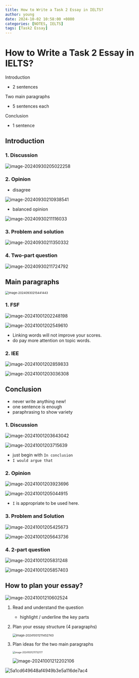 ```yaml
---
title: How to Write a Task 2 Essay in IELTS?
author: young
date: 2024-10-02 10:58:00 +0800
categories: [NOTES, IELTS]
tags: [Task2 Essay]
---
```


# How to Write a Task 2 Essay in IELTS?

Introduction 

- 2 sentences

Two main paragraphs

- 5 sentences each

Conclusion 

- 1 sentence

## Introduction 

### 1. Discussion

![image-20240930205022258](https://youngfriday-1328789051.cos.ap-beijing.myqcloud.com/Typora/image-20240930205022258.png)

### 2. Opinion

- disagree

![image-20240930210938541](https://youngfriday-1328789051.cos.ap-beijing.myqcloud.com/Typora/image-20240930210938541.png)

- balanced opinion

![image-20240930211116033](https://youngfriday-1328789051.cos.ap-beijing.myqcloud.com/Typora/image-20240930211116033.png)

### 3. Problem and solution

![image-20240930211350332](https://youngfriday-1328789051.cos.ap-beijing.myqcloud.com/Typora/image-20240930211350332.png)

### 4. Two-part question

![image-20240930211724792](https://youngfriday-1328789051.cos.ap-beijing.myqcloud.com/Typora/image-20240930211724792.png)

## Main paragraphs

<img src="https://youngfriday-1328789051.cos.ap-beijing.myqcloud.com/Typora/image-20240930215441443.png" alt="image-20240930215441443" style="zoom: 67%;" />

### 1. FSF

![image-20241001202248198](https://youngfriday-1328789051.cos.ap-beijing.myqcloud.com/Typora/image-20241001202248198.png)

![image-20241001202549610](https://youngfriday-1328789051.cos.ap-beijing.myqcloud.com/Typora/image-20241001202549610.png)

- Linking words will not improve your scores.
- do pay more attention on topic words.

### 2. IEE

![image-20241001202859833](https://youngfriday-1328789051.cos.ap-beijing.myqcloud.com/Typora/image-20241001202859833.png)

![image-20241001203036308](https://youngfriday-1328789051.cos.ap-beijing.myqcloud.com/Typora/image-20241001203036308.png)

## Conclusion

- never write anything new!
- one sentence is enough
- paraphrasing to show variety

### 1. Discussion

![image-20241001203643042](https://youngfriday-1328789051.cos.ap-beijing.myqcloud.com/Typora/image-20241001203643042.png)

![image-20241001203715639](https://youngfriday-1328789051.cos.ap-beijing.myqcloud.com/Typora/image-20241001203715639.png)

- just begin with `In conclusion`
- `I would argue that`

### 2. Opinion

![image-20241001203923696](https://youngfriday-1328789051.cos.ap-beijing.myqcloud.com/Typora/image-20241001203923696.png)

 ![image-20241001205044915](https://youngfriday-1328789051.cos.ap-beijing.myqcloud.com/Typora/image-20241001205044915.png)

- `I` is appropriate to be used here.

### 3. Problem and Solution 

![image-20241001205425673](https://youngfriday-1328789051.cos.ap-beijing.myqcloud.com/Typora/image-20241001205425673.png)

![image-20241001205643736](https://youngfriday-1328789051.cos.ap-beijing.myqcloud.com/Typora/image-20241001205643736.png)

### 4. 2-part question

![image-20241001205831248](https://youngfriday-1328789051.cos.ap-beijing.myqcloud.com/Typora/image-20241001205831248.png)

![image-20241001205857403](https://youngfriday-1328789051.cos.ap-beijing.myqcloud.com/Typora/image-20241001205857403.png)

## How to plan your essay?

![image-20241001210602524](https://youngfriday-1328789051.cos.ap-beijing.myqcloud.com/Typora/image-20241001210602524.png)

1. Read and understand the question

   - highlight / underline the key parts

2. Plan your essay structure (4 paragraphs)

   <img src="https://youngfriday-1328789051.cos.ap-beijing.myqcloud.com/Typora/image-20241001211452743.png" alt="image-20241001211452743" style="zoom:67%;" />

3. Plan ideas for the two main paragraphs

   <img src="https://youngfriday-1328789051.cos.ap-beijing.myqcloud.com/Typora/image-20241001211732177.png" alt="image-20241001211732177" style="zoom: 50%;" />

   ![image-20241001212202106](https://youngfriday-1328789051.cos.ap-beijing.myqcloud.com/Typora/image-20241001212202106.png)

![5a1cd649648af4949b3e5a116de7ac4](https://youngfriday-1328789051.cos.ap-beijing.myqcloud.com/Typora/5a1cd649648af4949b3e5a116de7ac4.jpg)

   

   


